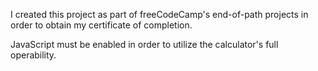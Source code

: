 I created this project as part of freeCodeCamp's end-of-path projects in order to obtain my certificate of completion. 

JavaScript must be enabled in order to utilize the calculator's full operability.